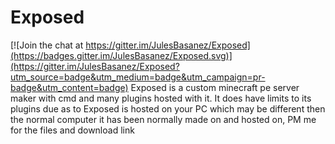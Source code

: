 # Exposed

[![Join the chat at https://gitter.im/JulesBasanez/Exposed](https://badges.gitter.im/JulesBasanez/Exposed.svg)](https://gitter.im/JulesBasanez/Exposed?utm_source=badge&utm_medium=badge&utm_campaign=pr-badge&utm_content=badge)
Exposed is a custom minecraft pe server maker with cmd and many plugins hosted with it. It does have limits to its plugins due as to Exposed is hosted on your PC which may be different then the normal computer it has been normally made on and hosted on, PM me for the files and download link
